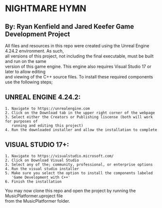 # NIGHTMARE HYMN
## By: Ryan Kenfield and Jared Keefer Game Development Project

All files and resources in this repo were created using the Unreal Engine 4.24.2 environment. As such,  
all versions of this project, not including the final executable, must be built and run on the same  
version of this game engine. This engine also requires Visual Studio 17 or later to allow editing  
and viewing of the C++ source files. To install these required components use the following steps;  
  ## UNREAL ENGINE 4.24.2:   
    1. Navigate to https://unrealengine.com  
    2. Click on the Download tab in the upper right corner of the webpage  
    3. Select either the Creators or Publishing liscense (both will work for purposes of  
       running and editing this project)  
    4. Run the downloaded installer and allow the installation to complete  
    
  ## VISUAL STUDIO 17+:  
    1. Navigate to https://visualstudio.microsoft.com/    
    2. Click on Download Visual Studio  
    3. Select any of the; community, professional, or enterprise options  
    4. Run the visual studio installer  
    5. Make sure you select the option to install the components labeled  
       'Game Development with C++'  
    6. Finish the installation  
      
You may now clone this repo and open the project by running the MusicPlatformer.uproject file   
from the MusicPlatformer folder.  
